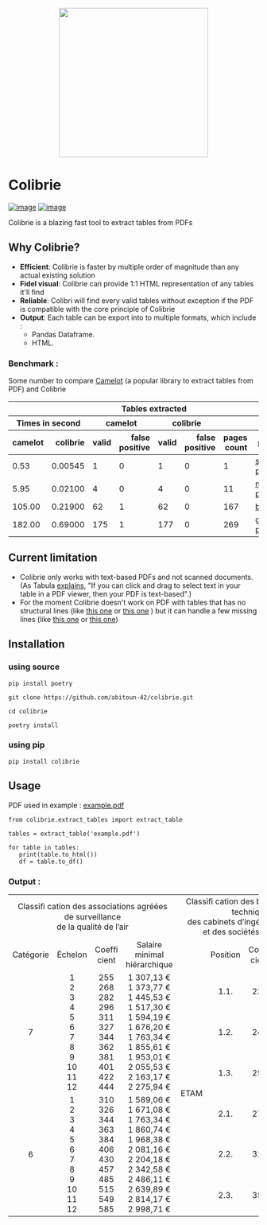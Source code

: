 <p align="center"><img width=300 src="https://user-images.githubusercontent.com/57960922/192136956-f3c9057b-21cf-4037-8bbd-448f17e79c76.png"></p>

# Colibrie

 [![image](https://img.shields.io/pypi/v/colibrie.svg)](https://pypi.org/project/colibrie/) [![image](https://img.shields.io/pypi/l/colibrie.svg)](https://pypi.org/project/colibrie/)

Colibrie is a blazing fast tool to extract tables from PDFs 

## Why Colibrie?

- **Efficient**: Colibrie is faster by multiple order of magnitude than any actual existing solution
- **Fidel visual**: Colibrie can provide 1:1 HTML representation of any tables it'll find
- **Reliable**: Colibri will find every valid tables without exception if the PDF is compatible with the core principle of Colibrie
- **Output**: Each table can be export into to multiple formats, which include : 
  - Pandas Dataframe.
  - HTML.

### Benchmark :
Some number to compare [Camelot](https://github.com/camelot-dev/camelot) (a popular library to extract tables from PDF) and Colibrie
<table>
  <thead>
    <tr>
        <th colspan="2"></th>
        <th colspan="4">Tables extracted</th>
        <th colspan="2"></th>
    </tr>
    <tr>
        <th colspan="2">Times in second</th>
        <th colspan="2">camelot</th>
        <th colspan="2">colibrie</th>
        <th colspan="2"></th>
    </tr>
    <tr style="text-align: right;">
      <th>camelot</th>
      <th>colibrie</th>
      <th>valid</th>
      <th>false positive</th>
      <th>valid</th>
      <th>false positive</th>
      <th>pages count</th>
      <th>pdf file</th>
    </tr>
  </thead>
  <tbody>
    <tr>
      <td>0.53</td>
      <td>0.00545</td>
      <td>1</td>
      <td>0</td>
      <td>1</td>
      <td>0</td>
      <td>1</td>
      <td><a href="https://github.com/abitoun-42/colibrie/files/9620468/boc_20220014_0001_p000_extract_2.pdf">small pdf</a></td>
    </tr>
    <tr>
      <td>5.95</td>
      <td>0.02100</td>
      <td>4</td>
      <td>0</td>
      <td>4</td>
      <td>0</td>
      <td>11</td>
      <td><a href="https://github.com/abitoun-42/colibrie/files/9620506/boc_20210034_0000_0003.pdf">medium pdf</a></td>
    </tr>
    <tr>
      <td>105.00</td>
      <td>0.21900</td>
      <td>62</td>
      <td>1</td>
      <td>62</td>
      <td>0</td>
      <td>167</td>
      <td><a href="https://github.com/abitoun-42/colibrie/files/9620511/boc_20220014_0001_p000.pdf">big pdf</a></td>
    </tr>
    <tr>
      <td>182.00</td>
      <td>0.69000</td>
      <td>175</td>
      <td>1</td>
      <td>177</td>
      <td>0</td>
      <td>269</td>
      <td><a href="https://github.com/abitoun-42/colibrie/files/9620515/boc_20220025_0001_p000.pdf">giant pdf</a></td>
    </tr>
  </tbody>
</table>

## Current limitation

- Colibrie only works with text-based PDFs and not scanned documents. (As Tabula [explains](https://github.com/tabulapdf/tabula#why-tabula), "If you can click and drag to select text in your table in a PDF viewer, then your PDF is text-based".)
- For the moment Colibrie doesn't work on PDF with tables that has no structural lines (like [this one](https://github.com/abitoun-42/colibrie/files/9627754/budget_2014-15.pdf) or [this one](https://github.com/abitoun-42/colibrie/files/9627800/m27.pdf)
) but it can handle a few missing lines (like [this one](https://github.com/abitoun-42/colibrie/files/9627853/spreadsheet_no_bounding_frame.pdf) or [this one](https://github.com/abitoun-42/colibrie/files/9627858/boc_20210034_0000_0003_extract.pdf))

## Installation

### using source

```
pip install poetry

git clone https://github.com/abitoun-42/colibrie.git

cd colibrie

poetry install
```
### using pip
```
pip install colibrie
```

## Usage

PDF used in example : [example.pdf](https://github.com/abitoun-42/colibrie/files/9620593/boc_20210034_0000_0003_extract_2.pdf)


```
from colibrie.extract_tables import extract_table

tables = extract_table('example.pdf')

for table in tables:
   print(table.to_html())
   df = table.to_df()
```

### Output :
<table><tr><td style="text-align:center;" rowspan=1 colspan=4>Classiﬁ cation des associations agréées de surveillance <br>
de la qualité de l’air<br>
</td><td style="text-align:center;" rowspan=1 colspan=4>Classiﬁ cation des bureaux d’études techniques, <br>
des cabinets d’ingénieurs-conseils <br>
et des sociétés de conseils<br>
</td></tr><tr><td style="text-align:center;" rowspan=1 colspan=1>Catégorie<br>
</td><td style="text-align:center;" rowspan=1 colspan=1>Échelon<br>
</td><td style="text-align:center;" rowspan=1 colspan=1>Coefﬁ cient<br>
</td><td style="text-align:center;" rowspan=1 colspan=1>Salaire <br>
minimal <br>
hiérarchique<br>
</td><td style="text-align:center;" rowspan=1 colspan=1></td><td style="text-align:center;" rowspan=1 colspan=1>Position<br>
</td><td style="text-align:center;" rowspan=1 colspan=1>Coefﬁ cient<br>
</td><td style="text-align:center;" rowspan=1 colspan=1>Salaire <br>
minimal <br>
hiérarchique<br>
</td></tr><tr><td style="text-align:center;" rowspan=3 colspan=1>7<br>
</td><td style="text-align:center;" rowspan=3 colspan=1>1<br>
2<br>
3<br>
4<br>
5<br>
6<br>
7<br>
8<br>
9<br>
10<br>
11<br>
12<br>
</td><td style="text-align:center;" rowspan=3 colspan=1>255<br>
268<br>
282<br>
296<br>
311<br>
327<br>
344<br>
362<br>
381<br>
401<br>
422<br>
444<br>
</td><td style="text-align:center;" rowspan=3 colspan=1>1 307,13 €<br>
1 373,77 €<br>
1 445,53 €<br>
1 517,30 €<br>
1 594,19 €<br>
1 676,20 €<br>
1 763,34 €<br>
1 855,61 €<br>
1 953,01 €<br>
2 055,53 €<br>
2 163,17 €<br>
2 275,94 €<br>
</td><td style="text-align:center;" rowspan=6 colspan=1>ETAM<br>
</td><td style="text-align:center;" rowspan=1 colspan=1>1.1.<br>
</td><td style="text-align:center;" rowspan=1 colspan=1>230<br>
</td><td style="text-align:center;" rowspan=1 colspan=1>1 558,80 €<br>
</td></tr><tr><td style="text-align:center;" rowspan=1 colspan=1>1.2.<br>
</td><td style="text-align:center;" rowspan=1 colspan=1>240<br>
</td><td style="text-align:center;" rowspan=1 colspan=1>1 587,50 €<br>
</td></tr><tr><td style="text-align:center;" rowspan=1 colspan=1>1.3.<br>
</td><td style="text-align:center;" rowspan=1 colspan=1>250<br>
</td><td style="text-align:center;" rowspan=1 colspan=1>1 618,50 €<br>
</td></tr><tr><td style="text-align:center;" rowspan=3 colspan=1>6<br>
</td><td style="text-align:center;" rowspan=3 colspan=1>1<br>
2<br>
3<br>
4<br>
5<br>
6<br>
7<br>
8<br>
9<br>
10<br>
11<br>
12<br>
</td><td style="text-align:center;" rowspan=3 colspan=1>310<br>
326<br>
344<br>
363<br>
384<br>
406<br>
430<br>
457<br>
485<br>
515<br>
549<br>
585<br>
</td><td style="text-align:center;" rowspan=3 colspan=1>1 589,06 €<br>
1 671,08 €<br>
1 763,34 €<br>
1 860,74 €<br>
1 968,38 €<br>
2 081,16 €<br>
2 204,18 €<br>
2 342,58 €<br>
2 486,11 €<br>
2 639,89 €<br>
2 814,17 €<br>
2 998,71 €<br>
</td><td style="text-align:center;" rowspan=1 colspan=1>2.1.<br>
</td><td style="text-align:center;" rowspan=1 colspan=1>275<br>
</td><td style="text-align:center;" rowspan=1 colspan=1>1 683,75 €<br>
</td></tr><tr><td style="text-align:center;" rowspan=1 colspan=1>2.2.<br>
</td><td style="text-align:center;" rowspan=1 colspan=1>310<br>
</td><td style="text-align:center;" rowspan=1 colspan=1>1 786,70 €<br>
</td></tr><tr><td style="text-align:center;" rowspan=1 colspan=1>2.3.<br>
</td><td style="text-align:center;" rowspan=1 colspan=1>355<br>
</td><td style="text-align:center;" rowspan=1 colspan=1>1 922,60 €<br>
</td></tr></table>
